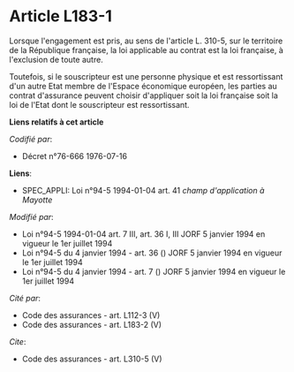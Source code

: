 # Article L183-1

Lorsque l'engagement est pris, au sens de l'article L. 310-5, sur le territoire de la République française, la loi applicable
au contrat est la loi française, à l'exclusion de toute autre. 

Toutefois, si le souscripteur est une personne physique et est ressortissant d'un autre Etat membre de l'Espace économique
européen, les parties au contrat d'assurance peuvent choisir d'appliquer soit la loi française soit la loi de l'Etat dont le
souscripteur est ressortissant.

**Liens relatifs à cet article**

_Codifié par_:

  - Décret n°76-666 1976-07-16

**Liens**:

  - SPEC_APPLI: Loi n°94-5 1994-01-04 art. 41 *champ d'application à Mayotte*

_Modifié par_:

  - Loi n°94-5 1994-01-04 art. 7 III, art. 36 I, III JORF 5 janvier 1994 en vigueur le 1er juillet 1994
  - Loi n°94-5 du 4 janvier 1994 - art. 36 () JORF 5 janvier 1994 en vigueur le 1er juillet 1994
  - Loi n°94-5 du 4 janvier 1994 - art. 7 () JORF 5 janvier 1994 en vigueur le 1er juillet 1994

_Cité par_:

  - Code des assurances - art. L112-3 (V)
  - Code des assurances - art. L183-2 (V)

_Cite_:

  - Code des assurances - art. L310-5 (V)
